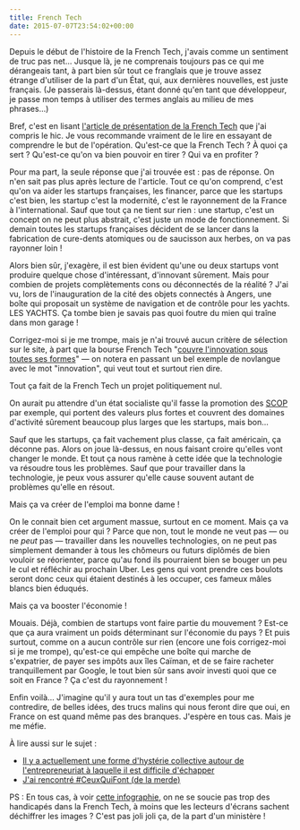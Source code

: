 ```yaml
---
title: French Tech
date: 2015-07-07T23:54:02+00:00
---
```


Depuis le début de l'histoire de la French Tech, j'avais comme un sentiment de truc pas net... Jusque là, je ne comprenais toujours pas ce qui me dérangeais tant, à part bien sûr tout ce franglais que je trouve assez étrange d'utiliser de la part d'un État, qui, aux dernières nouvelles, est juste français. (Je passerais là-dessus, étant donné qu'en tant que développeur, je passe mon temps à utiliser des termes anglais au milieu de mes phrases...)

Bref, c'est en lisant [l'article de présentation de la French Tech](http://www.lafrenchtech.com/la-french-tech) que j'ai compris le hic. Je vous recommande vraiment de le lire en essayant de comprendre le but de l'opération. Qu'est-ce que la French Tech ? À quoi ça sert ? Qu'est-ce qu'on va bien pouvoir en tirer ? Qui va en profiter ?

Pour ma part, la seule réponse que j'ai trouvée est : pas de réponse. On n'en sait pas plus après lecture de l'article. Tout ce qu'on comprend, c'est qu'on va aider les startups françaises, les financer, parce que les startups c'est bien, les startup c'est la modernité, c'est le rayonnement de la France à l'international. Sauf que tout ça ne tient sur rien : une startup, c'est un concept on ne peut plus abstrait, c'est juste un mode de fonctionnement. Si demain toutes les startups françaises décident de se lancer dans la fabrication de cure-dents atomiques ou de saucisson aux herbes, on va pas rayonner loin !

Alors bien sûr, j'exagère, il est bien évident qu'une ou deux startups vont produire quelque chose d'intéressant, d'innovant sûrement. Mais pour combien de projets complètements cons ou déconnectés de la réalité ? J'ai vu, lors de l'inauguration de la cité des objets connectés à Angers, une boîte qui proposait un système de navigation et de contrôle pour les yachts. LES YACHTS. Ça tombe bien je savais pas quoi foutre du mien qui traîne dans mon garage !

Corrigez-moi si je me trompe, mais je n'ai trouvé aucun critère de sélection sur le site, à part que la bourse French Tech "[couvre l'innovation sous toutes ses formes](http://www.lafrenchtech.com/la-french-tech/la-french-tech-1)" — on notera en passant un bel exemple de novlangue avec le mot "innovation", qui veut tout et surtout rien dire.

Tout ça fait de la French Tech un projet politiquement nul.

On aurait pu attendre d'un état socialiste qu'il fasse la promotion des [SCOP](http://www.les-scop.coop/sites/fr/ "Tout savoir sur les SCOP") par exemple, qui portent des valeurs plus fortes et couvrent des domaines d'activité sûrement beaucoup plus larges que les startups, mais bon...

Sauf que les startups, ça fait vachement plus classe, ça fait américain, ça déconne pas. Alors on joue là-dessus, en nous faisant croire qu'elles vont changer le monde. Et tout ça nous ramène à cette idée que la technologie va résoudre tous les problèmes. Sauf que pour travailler dans la technologie, je peux vous assurer qu'elle cause souvent autant de problèmes qu'elle en résout.

Mais ça va créer de l'emploi ma bonne dame !

On le connait bien cet argument massue, surtout en ce moment. Mais ça va créer de l'emploi pour qui ? Parce que non, tout le monde ne veut pas — ou ne _peut_ pas — travailler dans les nouvelles technologies, on ne peut pas simplement demander à tous les chômeurs ou futurs diplômés de bien vouloir se réorienter, parce qu'au fond ils pourraient bien se bouger un peu le cul et réfléchir au prochain Uber. Les gens qui vont prendre ces boulots seront donc ceux qui étaient destinés à les occuper, ces fameux mâles blancs bien éduqués.

Mais ça va booster l'économie !

Mouais. Déjà, combien de startups vont faire partie du mouvement ? Est-ce que ça aura vraiment un poids déterminant sur l'économie du pays ? Et puis surtout, comme on a aucun contrôle sur rien (encore une fois corrigez-moi si je me trompe), qu'est-ce qui empêche une boîte qui marche de s'expatrier, de payer ses impôts aux îles Caïman, et de se faire racheter tranquillement par Google, le tout bien sûr sans avoir investi quoi que ce soit en France ? Ça c'est du rayonnement !

Enfin voilà... J'imagine qu'il y aura tout un tas d'exemples pour me contredire, de belles idées, des trucs malins qui nous feront dire que oui, en France on est quand même pas des branques. J'espère en tous cas. Mais je me méfie.

À lire aussi sur le sujet :

*   [Il y a actuellement une forme d'hystérie collective autour de l'entrepreneuriat à laquelle il est difficile d'échapper](http://www.fractale-magazine.com/2015/09/17/il-y-a-actuellement-une-forme-dhysterie-collective-autour-de-lentrepreneuriat-a-laquelle-il-est-difficile-dechapper/)
*   [J'ai rencontré #CeuxQuiFont (de la merde)](http://www.lepostillon.org/J-ai-rencontre-Ceuxquifont-de-la.html)

PS : En tous cas, à voir [cette infographie](http://www.lafrenchtech.com/la-french-tech/la-french-tech-et-moi "Infographie illisible par un lecteur d'écran"), on ne se soucie pas trop des handicapés dans la French Tech, à moins que les lecteurs d'écrans sachent déchiffrer les images ? C'est pas joli joli ça, de la part d'un ministère !